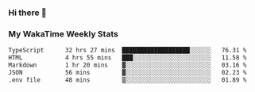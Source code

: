 ### Hi there 👋

<!--
**royschrauwen/royschrauwen** is a ✨ _special_ ✨ repository because its `README.md` (this file) appears on your GitHub profile.

Here are some ideas to get you started:

- 🔭 I’m currently working on ...
- 🌱 I’m currently learning ...
- 👯 I’m looking to collaborate on ...
- 🤔 I’m looking for help with ...
- 💬 Ask me about ...
- 📫 How to reach me: ...
- 😄 Pronouns: ...
- ⚡ Fun fact: ...
-->


### My WakaTime Weekly Stats
<!--START_SECTION:waka-->

```txt
TypeScript      32 hrs 27 mins  ███████████████████░░░░░░   76.31 %
HTML            4 hrs 55 mins   ███░░░░░░░░░░░░░░░░░░░░░░   11.58 %
Markdown        1 hr 20 mins    ▓░░░░░░░░░░░░░░░░░░░░░░░░   03.16 %
JSON            56 mins         ▓░░░░░░░░░░░░░░░░░░░░░░░░   02.23 %
.env file       48 mins         ▒░░░░░░░░░░░░░░░░░░░░░░░░   01.89 %
```

<!--END_SECTION:waka-->
